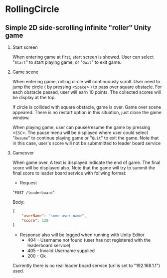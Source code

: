 # RollingCircle

## Simple 2D side-scrolling infinite "roller" Unity game

1. Start screen

    When entering game at first, start screen is showed. User can select "`Start`" to start playing game, or "`Quit`" to exit game.

2. Game scene

    When entering game, rolling circle will continuously scroll. User need to jump the circle ( by pressing <`Space`> ) to pass over square obstacle. For each obstacle passed, user will earn 10 points. The collected scores will be display at the top.

    If circle is collided with square obstacle, game is over. Game over scene appeared.
    There is no restart option in this situation, just close the game window.

    When playing game, user can pause/resume the game by pressing <`ESC`>. The pause menu will be displayed where user could select "`Resume`" to continue playing game or "`Quit`" to exit the game. Note that in this case, user's score will not be submmitted to leader board service

3. Gameover

    When game over. A text is displayed indicate the end of game. The final score will be displayed also. Note that the game will try to summit the final score to leader board service with follwing format:

    - Request

    "`POST /leaderboard`"

    Body:

    ```json
    {
        "userName": "some-user-name",
        "score": 120
    }
    ```

    - Response also will be logged when running with Unity Editor
        - 404 - Username not found (user has not registered with the leaderboard service)
        - 405 - Invalid Username supplied
        - 200 - Ok

    Currently there is no real leader board service (url is set to "192.168.1.1") used.